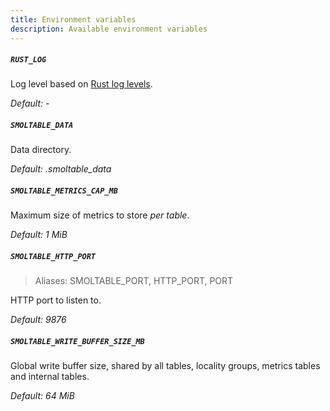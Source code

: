 ```yaml
---
title: Environment variables
description: Available environment variables
---
```


##### `RUST_LOG`

Log level based on [Rust log levels](https://docs.rs/log/latest/log/enum.Level.html).

_Default: -_

##### `SMOLTABLE_DATA`

Data directory.

_Default: .smoltable_data_

##### `SMOLTABLE_METRICS_CAP_MB`

Maximum size of metrics to store _per table_.

_Default: 1 MiB_

##### `SMOLTABLE_HTTP_PORT`

> Aliases: SMOLTABLE_PORT, HTTP_PORT, PORT

HTTP port to listen to.

_Default: 9876_

##### `SMOLTABLE_WRITE_BUFFER_SIZE_MB`

Global write buffer size, shared by all tables, locality groups, metrics tables and internal tables.

_Default: 64 MiB_
